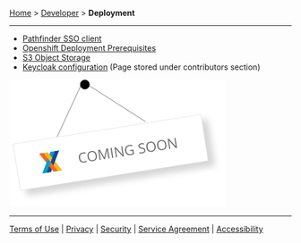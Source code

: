 [Home](index) > [Developer](Developer) > **Deployment**
***

* [Pathfinder SSO client](Pathfinder-SSO-client)
* [Openshift Deployment Prerequisites](Openshift-Deployment-Prerequisites)
* [S3 Object Storage](S3-Object-Storage)
* [Keycloak configuration](Keycloak-configuration) (Page stored under contributors section)

![image](images/coming-soon.png)

***
[Terms of Use](Terms-of-Use) | [Privacy](Privacy) | [Security](Security) | [Service Agreement](Service-Agreement) | [Accessibility](Accessibility)